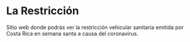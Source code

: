 # La Restricción

Sitio web donde podrás ver la restricción vehicular sanitaria emitida por Costa Rica en semana santa a causa del coronavirus.